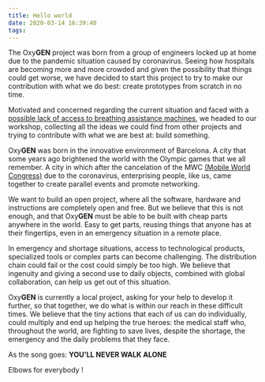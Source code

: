```yaml
---
title: Hello world
date: 2020-03-14 16:39:40
tags:
---
```


The Oxy**GEN** project was born from a group of engineers locked up at home due to the pandemic situation caused by coronavirus. Seeing how hospitals are becoming more and more crowded and given the possibility that things could get worse, we have decided to start this project to try to make our contribution with what we do best: create prototypes from scratch in no time.

Motivated and concerned regarding the current situation and faced with a [possible lack of access to breathing assistance machines](https://www.boe.es/boe/dias/2020/03/15/pdfs/BOE-A-2020-3701.pdf), we headed to our workshop, collecting all the ideas we could find from other projects and trying to contribute with what we are best at: build something.

Oxy**GEN** was born in the innovative environment of Barcelona. A city that some years ago brightened the world with the Olympic games that we all remember. A city in which after the cancelation of the MWC [(Mobile World Congress)](https://www.mwcbarcelona.com) due to the coronavirus, enterprising people, like us, came together to create parallel events and promote networking.

We want to build an open project, where all the software, hardware and instructions are completely open and free. But we believe that this is not enough, and that Oxy**GEN** must be able to be built with cheap parts anywhere in the world. Easy to get parts, reusing things that anyone has at their fingertips, even in an emergency situation in a remote place.

In emergency and shortage situations, access to technological products, specialized tools or complex parts can become challenging. The distribution chain could fail or the cost could simply be too high. We believe that ingenuity and giving a second use to daily objects, combined with global collaboration, can help us get out of this situation.	

Oxy**GEN** is currently a local project, asking for your help to develop it further, so that together, we do what is within our reach in these difficult times. We believe that the tiny actions that each of us can do individually, could multiply and end up helping the true heroes: the medical staff who, throughout the world, are fighting to save lives, despite the shortage, the emergency and the daily problems that they face.

As the song goes:  **YOU'LL NEVER WALK ALONE**


Elbows for everybody !

